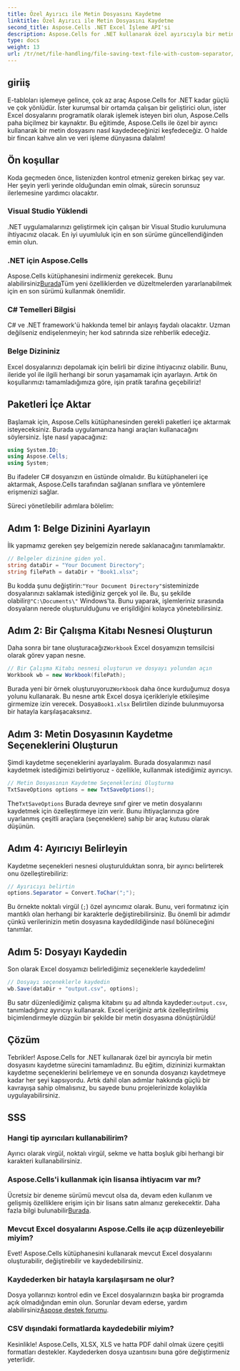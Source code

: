 ```yaml
---
title: Özel Ayırıcı ile Metin Dosyasını Kaydetme
linktitle: Özel Ayırıcı ile Metin Dosyasını Kaydetme
second_title: Aspose.Cells .NET Excel İşleme API'si
description: Aspose.Cells for .NET kullanarak özel ayırıcıyla bir metin dosyasını nasıl kaydedeceğinizi öğrenin. Adım adım kılavuz ve ipuçları dahildir.
type: docs
weight: 13
url: /tr/net/file-handling/file-saving-text-file-with-custom-separator/
---
```

## giriiş
E-tabloları işlemeye gelince, çok az araç Aspose.Cells for .NET kadar güçlü ve çok yönlüdür. İster kurumsal bir ortamda çalışan bir geliştirici olun, ister Excel dosyalarını programatik olarak işlemek isteyen biri olun, Aspose.Cells paha biçilmez bir kaynaktır. Bu eğitimde, Aspose.Cells ile özel bir ayırıcı kullanarak bir metin dosyasını nasıl kaydedeceğinizi keşfedeceğiz. O halde bir fincan kahve alın ve veri işleme dünyasına dalalım!
## Ön koşullar
Koda geçmeden önce, listenizden kontrol etmeniz gereken birkaç şey var. Her şeyin yerli yerinde olduğundan emin olmak, sürecin sorunsuz ilerlemesine yardımcı olacaktır.
### Visual Studio Yüklendi
.NET uygulamalarınızı geliştirmek için çalışan bir Visual Studio kurulumuna ihtiyacınız olacak. En iyi uyumluluk için en son sürüme güncellendiğinden emin olun.
### .NET için Aspose.Cells
 Aspose.Cells kütüphanesini indirmeniz gerekecek. Bunu alabilirsiniz[Burada](https://releases.aspose.com/cells/net/)Tüm yeni özelliklerden ve düzeltmelerden yararlanabilmek için en son sürümü kullanmak önemlidir.
### C# Temelleri Bilgisi
C# ve .NET framework'ü hakkında temel bir anlayış faydalı olacaktır. Uzman değilseniz endişelenmeyin; her kod satırında size rehberlik edeceğiz.
### Belge Dizininiz
Excel dosyalarınızı depolamak için belirli bir dizine ihtiyacınız olabilir. Bunu, ileride yol ile ilgili herhangi bir sorun yaşamamak için ayarlayın.
Artık ön koşullarımızı tamamladığımıza göre, işin pratik tarafına geçebiliriz!
## Paketleri İçe Aktar
Başlamak için, Aspose.Cells kütüphanesinden gerekli paketleri içe aktarmak isteyeceksiniz. Burada uygulamanıza hangi araçları kullanacağını söylersiniz. İşte nasıl yapacağınız:
```csharp
using System.IO;
using Aspose.Cells;
using System;
```
Bu ifadeler C# dosyanızın en üstünde olmalıdır. Bu kütüphaneleri içe aktarmak, Aspose.Cells tarafından sağlanan sınıflara ve yöntemlere erişmenizi sağlar.

Süreci yönetilebilir adımlara bölelim:
## Adım 1: Belge Dizinini Ayarlayın
İlk yapmamız gereken şey belgemizin nerede saklanacağını tanımlamaktır. 
```csharp
// Belgeler dizinine giden yol.
string dataDir = "Your Document Directory";
string filePath = dataDir + "Book1.xlsx";
```
 Bu kodda şunu değiştirin:`"Your Document Directory"`sisteminizde dosyalarınızı saklamak istediğiniz gerçek yol ile. Bu, şu şekilde olabilir`@"C:\Documents\"` Windows'ta. Bunu yaparak, işlemleriniz sırasında dosyaların nerede oluşturulduğunu ve erişildiğini kolayca yönetebilirsiniz.
## Adım 2: Bir Çalışma Kitabı Nesnesi Oluşturun
 Daha sonra bir tane oluşturacağız`Workbook` Excel dosyamızın temsilcisi olarak görev yapan nesne. 
```csharp
// Bir Çalışma Kitabı nesnesi oluşturun ve dosyayı yolundan açın
Workbook wb = new Workbook(filePath);
```
 Burada yeni bir örnek oluşturuyoruz`Workbook` daha önce kurduğumuz dosya yolunu kullanarak. Bu nesne artık Excel dosya içerikleriyle etkileşime girmemize izin verecek. Dosya`Book1.xlsx` Belirtilen dizinde bulunmuyorsa bir hatayla karşılaşacaksınız.
## Adım 3: Metin Dosyasının Kaydetme Seçeneklerini Oluşturun
Şimdi kaydetme seçeneklerini ayarlayalım. Burada dosyalarımızı nasıl kaydetmek istediğimizi belirtiyoruz - özellikle, kullanmak istediğimiz ayırıcıyı.
```csharp
// Metin Dosyasının Kaydetme Seçeneklerini Oluşturma
TxtSaveOptions options = new TxtSaveOptions();
```
 The`TxtSaveOptions` Burada devreye sınıf girer ve metin dosyalarını kaydetmek için özelleştirmeye izin verir. Bunu ihtiyaçlarınıza göre uyarlanmış çeşitli araçlara (seçeneklere) sahip bir araç kutusu olarak düşünün.
## Adım 4: Ayırıcıyı Belirleyin
Kaydetme seçenekleri nesnesi oluşturulduktan sonra, bir ayırıcı belirterek onu özelleştirebiliriz:
```csharp
// Ayırıcıyı belirtin
options.Separator = Convert.ToChar(";");
```
Bu örnekte noktalı virgül (`;`) özel ayırıcımız olarak. Bunu, veri formatınız için mantıklı olan herhangi bir karakterle değiştirebilirsiniz. Bu önemli bir adımdır çünkü verilerinizin metin dosyasına kaydedildiğinde nasıl bölüneceğini tanımlar.
## Adım 5: Dosyayı Kaydedin
Son olarak Excel dosyamızı belirlediğimiz seçeneklerle kaydedelim!
```csharp
// Dosyayı seçeneklerle kaydedin
wb.Save(dataDir + "output.csv", options);
```
 Bu satır düzenlediğimiz çalışma kitabını şu ad altında kaydeder:`output.csv`, tanımladığınız ayırıcıyı kullanarak. Excel içeriğiniz artık özelleştirilmiş biçimlendirmeyle düzgün bir şekilde bir metin dosyasına dönüştürüldü!
## Çözüm
Tebrikler! Aspose.Cells for .NET kullanarak özel bir ayırıcıyla bir metin dosyasını kaydetme sürecini tamamladınız. Bu eğitim, dizininizi kurmaktan kaydetme seçeneklerini belirlemeye ve en sonunda dosyanızı kaydetmeye kadar her şeyi kapsıyordu. Artık dahil olan adımlar hakkında güçlü bir kavrayışa sahip olmalısınız, bu sayede bunu projelerinizde kolaylıkla uygulayabilirsiniz.
## SSS
### Hangi tip ayırıcıları kullanabilirim?
Ayırıcı olarak virgül, noktalı virgül, sekme ve hatta boşluk gibi herhangi bir karakteri kullanabilirsiniz.
### Aspose.Cells'i kullanmak için lisansa ihtiyacım var mı?
 Ücretsiz bir deneme sürümü mevcut olsa da, devam eden kullanım ve gelişmiş özelliklere erişim için bir lisans satın almanız gerekecektir. Daha fazla bilgi bulunabilir[Burada](https://purchase.aspose.com/buy).
### Mevcut Excel dosyalarını Aspose.Cells ile açıp düzenleyebilir miyim?
Evet! Aspose.Cells kütüphanesini kullanarak mevcut Excel dosyalarını oluşturabilir, değiştirebilir ve kaydedebilirsiniz.
### Kaydederken bir hatayla karşılaşırsam ne olur?
Dosya yollarınızı kontrol edin ve Excel dosyalarınızın başka bir programda açık olmadığından emin olun. Sorunlar devam ederse, yardım alabilirsiniz[Aspose destek forumu](https://forum.aspose.com/c/cells/9).
### CSV dışındaki formatlarda kaydedebilir miyim?
Kesinlikle! Aspose.Cells, XLSX, XLS ve hatta PDF dahil olmak üzere çeşitli formatları destekler. Kaydederken dosya uzantısını buna göre değiştirmeniz yeterlidir.